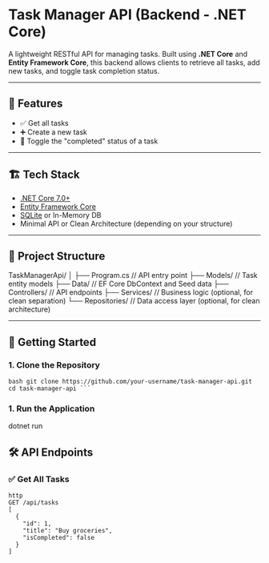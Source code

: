 # Task Manager API (Backend - .NET Core)

A lightweight RESTful API for managing tasks. Built using **.NET Core** and **Entity Framework Core**, this backend allows clients to retrieve all tasks, add new tasks, and toggle task completion status.

---

## 🔧 Features

- ✅ Get all tasks
- ➕ Create a new task
- 🔁 Toggle the "completed" status of a task

---

## 🏗️ Tech Stack

- [.NET Core 7.0+](https://dotnet.microsoft.com/)
- [Entity Framework Core](https://learn.microsoft.com/en-us/ef/core/)
- [SQLite](https://www.sqlite.org/) or In-Memory DB
- Minimal API or Clean Architecture (depending on your structure)

---

## 📁 Project Structure

TaskManagerApi/
│
├── Program.cs // API entry point
├── Models/ // Task entity models
├── Data/ // EF Core DbContext and Seed data
├── Controllers/ // API endpoints
├── Services/ // Business logic (optional, for clean separation)
└── Repositories/ // Data access layer (optional, for clean architecture)

---

## 🚀 Getting Started

### 1. Clone the Repository

```
bash git clone https://github.com/your-username/task-manager-api.git
cd task-manager-api ```
```

### 1. Run the Application
dotnet run

## 🛠️ API Endpoints

### ✅ Get All Tasks

```
http
GET /api/tasks
[
  {
    "id": 1,
    "title": "Buy groceries",
    "isCompleted": false
  }
]
```


